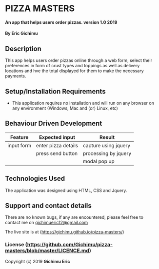 # PIZZA MASTERS
#### An app that helps users order pizzas. version 1.0 2019
#### By **Eric Gichimu**
## Description
This app helps users order pizzas online through a web form, select their preferences in form of crust types and toppings as well as delivery locations and hve the total displayed for them to make the necessary payments. 
## Setup/Installation Requirements
* This application requires no installation and will run on any browser on any environment (Windows, Mac and (or) Linux, etc)

## Behaviour Driven Development
| Feature   | Expected input     | Result              |
|-----------|--------------------|---------------------|
|input form | enter pizza details| capture using jquery|
|           | press send button  | processing by jquery|
|           |                    | modal pop up        |

## Technologies Used
The application was designed using HTML, CSS and Jquery.
## Support and contact details
There are no known bugs, if any are encountered, please feel free to contact me on gichimueric12@gmail.com

The live site is at (https://gichimu.github.io/pizza-masters/)
### License (https://github.com/Gichimu/pizza-masters/blob/master/LICENCE.md)

Copyright (c) 2019 **Gichimu Eric**